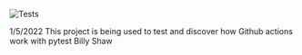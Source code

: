 
![Tests](https://github.com/<Thecodebilly>/<pytestTest>/actions/workflows/<test.yaml>/badge.svg)

1/5/2022
This project is being used to test and discover how Github actions work with pytest
Billy Shaw
